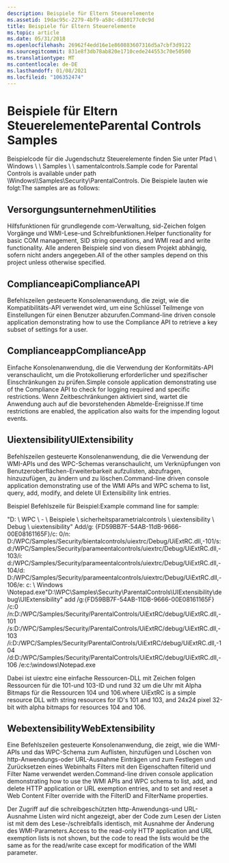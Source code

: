 ```yaml
---
description: Beispiele für Eltern Steuerelemente
ms.assetid: 19dac95c-2279-4bf9-a58c-dd30177c0c9d
title: Beispiele für Eltern Steuerelemente
ms.topic: article
ms.date: 05/31/2018
ms.openlocfilehash: 26962f4edd16e1e860883607316d5a7cbf3d9122
ms.sourcegitcommit: 831e8f3db78ab820e1710cede244553c70e50500
ms.translationtype: MT
ms.contentlocale: de-DE
ms.lasthandoff: 01/08/2021
ms.locfileid: "106352474"
---
```

# <a name="parental-controls-samples"></a><span data-ttu-id="58cea-103">Beispiele für Eltern Steuerelemente</span><span class="sxs-lookup"><span data-stu-id="58cea-103">Parental Controls Samples</span></span>

<span data-ttu-id="58cea-104">Beispielcode für die Jugendschutz Steuerelemente finden Sie unter Pfad <installation directory> \\ Windows \\ <version number> \\ Samples \\ \\ samentalcontrols.</span><span class="sxs-lookup"><span data-stu-id="58cea-104">Sample code for Parental Controls is available under path <installation directory>\\Windows\\<version number>\\Samples\\Security\\ParentalControls.</span></span> <span data-ttu-id="58cea-105">Die Beispiele lauten wie folgt:</span><span class="sxs-lookup"><span data-stu-id="58cea-105">The samples are as follows:</span></span>

## <a name="utilities"></a><span data-ttu-id="58cea-106">Versorgungsunternehmen</span><span class="sxs-lookup"><span data-stu-id="58cea-106">Utilities</span></span>

<span data-ttu-id="58cea-107">Hilfsfunktionen für grundlegende com-Verwaltung, sid-Zeichen folgen Vorgänge und WMI-Lese-und Schreibfunktionen.</span><span class="sxs-lookup"><span data-stu-id="58cea-107">Helper functionality for basic COM management, SID string operations, and WMI read and write functionality.</span></span> <span data-ttu-id="58cea-108">Alle anderen Beispiele sind von diesem Projekt abhängig, sofern nicht anders angegeben.</span><span class="sxs-lookup"><span data-stu-id="58cea-108">All of the other samples depend on this project unless otherwise specified.</span></span>

## <a name="complianceapi"></a><span data-ttu-id="58cea-109">Complianceapi</span><span class="sxs-lookup"><span data-stu-id="58cea-109">ComplianceAPI</span></span>

<span data-ttu-id="58cea-110">Befehlszeilen gesteuerte Konsolenanwendung, die zeigt, wie die Kompatibilitäts-API verwendet wird, um eine Schlüssel Teilmenge von Einstellungen für einen Benutzer abzurufen.</span><span class="sxs-lookup"><span data-stu-id="58cea-110">Command-line driven console application demonstrating how to use the Compliance API to retrieve a key subset of settings for a user.</span></span>

## <a name="complianceapp"></a><span data-ttu-id="58cea-111">Complianceapp</span><span class="sxs-lookup"><span data-stu-id="58cea-111">ComplianceApp</span></span>

<span data-ttu-id="58cea-112">Einfache Konsolenanwendung, die die Verwendung der Konformitäts-API veranschaulicht, um die Protokollierung erforderlicher und spezifischer Einschränkungen zu prüfen.</span><span class="sxs-lookup"><span data-stu-id="58cea-112">Simple console application demonstrating use of the Compliance API to check for logging required and specific restrictions.</span></span> <span data-ttu-id="58cea-113">Wenn Zeitbeschränkungen aktiviert sind, wartet die Anwendung auch auf die bevorstehenden Abmelde-Ereignisse.</span><span class="sxs-lookup"><span data-stu-id="58cea-113">If time restrictions are enabled, the application also waits for the impending logout events.</span></span>

## <a name="uiextensibility"></a><span data-ttu-id="58cea-114">Uiextensibility</span><span class="sxs-lookup"><span data-stu-id="58cea-114">UIExtensibility</span></span>

<span data-ttu-id="58cea-115">Befehlszeilen gesteuerte Konsolenanwendung, die die Verwendung der WMI-APIs und des WPC-Schemas veranschaulicht, um Verknüpfungen von Benutzeroberflächen-Erweiterbarkeit aufzulisten, abzufragen, hinzuzufügen, zu ändern und zu löschen.</span><span class="sxs-lookup"><span data-stu-id="58cea-115">Command-line driven console application demonstrating use of the WMI APIs and WPC schema to list, query, add, modify, and delete UI Extensibility link entries.</span></span>

<span data-ttu-id="58cea-116">Beispiel Befehlszeile für Beispiel:</span><span class="sxs-lookup"><span data-stu-id="58cea-116">Example command line for sample:</span></span>

<span data-ttu-id="58cea-117">"D: \\ WPC \\ - \\ Beispiele \\ sicherheitsparametrialcontrols \\ uiextensibility \\ Debug \\ uiextensibility" Add/g: {FD59BB7F-54AB-11dB-9666-00E08161165F}/c: 0/n: D:/WPC/Samples/Security/bientalcontrols/uiextrc/Debug/UiExtRC.dll,-101/s: d:/WPC/Samples/Security/parameentalcontrols/uiextrc/Debug/UiExtRC.dll,-103/i: d:/WPC/Samples/Security/parameentalcontrols/uiextrc/Debug/UiExtRC.dll,-104/d: D:/WPC/Samples/Security/parameentalcontrols/uiextrc/Debug/UiExtRC.dll,-106/e: c: \\ Windows \\Notepad.exe</span><span class="sxs-lookup"><span data-stu-id="58cea-117">"D:\\WPC\\Samples\\Security\\ParentalControls\\UIExtensibility\\debug\\UIExtensibility" add /g:{FD59BB7F-54AB-11DB-9666-00E08161165F} /c:0 /n:D:/WPC/Samples/Security/ParentalControls/UiExtRC/debug/UiExtRC.dll,-101 /s:D:/WPC/Samples/Security/ParentalControls/UiExtRC/debug/UiExtRC.dll,-103 /i:D:/WPC/Samples/Security/ParentalControls/UiExtRC/debug/UiExtRC.dll,-104 /d:D:/WPC/Samples/Security/ParentalControls/UiExtRC/debug/UiExtRC.dll,-106 /e:c:\\windows\\Notepad.exe</span></span>

<span data-ttu-id="58cea-118">Dabei ist uiextrc eine einfache Ressourcen-DLL mit Zeichen folgen Ressourcen für die 101-und 103-ID und rund 32 um die Uhr mit Alpha Bitmaps für die Ressourcen 104 und 106.</span><span class="sxs-lookup"><span data-stu-id="58cea-118">where UiExtRC is a simple resource DLL with string resources for ID's 101 and 103, and 24x24 pixel 32-bit with alpha bitmaps for resources 104 and 106.</span></span>

## <a name="webextensibility"></a><span data-ttu-id="58cea-119">Webextensibility</span><span class="sxs-lookup"><span data-stu-id="58cea-119">WebExtensibility</span></span>

<span data-ttu-id="58cea-120">Eine Befehlszeilen gesteuerte Konsolenanwendung, die zeigt, wie die WMI-APIs und das WPC-Schema zum Auflisten, hinzufügen und Löschen von http-Anwendungs-oder URL-Ausnahme Einträgen und zum Festlegen und Zurücksetzen eines Webinhalts Filters mit den Eigenschaften filterid und Filter Name verwendet werden.</span><span class="sxs-lookup"><span data-stu-id="58cea-120">Command-line driven console application demonstrating how to use the WMI APIs and WPC schema to list, add, and delete HTTP application or URL exemption entries, and to set and reset a Web Content Filter override with the FilterID and FilterName properties.</span></span>

<span data-ttu-id="58cea-121">Der Zugriff auf die schreibgeschützten http-Anwendungs-und URL-Ausnahme Listen wird nicht angezeigt, aber der Code zum Lesen der Listen ist mit dem des Lese-/schreibfalls identisch, mit Ausnahme der Änderung des WMI-Parameters.</span><span class="sxs-lookup"><span data-stu-id="58cea-121">Access to the read-only HTTP application and URL exemption lists is not shown, but the code to read the lists would be the same as for the read/write case except for modification of the WMI parameter.</span></span>

 

 



